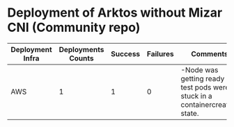 # Deployment of Arktos without Mizar CNI (Community repo)

Deployment Infra | Deployments Counts | Success | Failures | Comments
--- | --- | --- | --- | ---
AWS | 1 | 1 | 0 |-Node was getting ready but test pods were stuck in a containercreating state.
